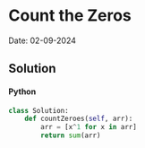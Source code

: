 
# Count the Zeros

Date: 02-09-2024

## Solution
#### Python
```python
class Solution:
    def countZeroes(self, arr):
        arr = [x^1 for x in arr]
        return sum(arr)
```
        